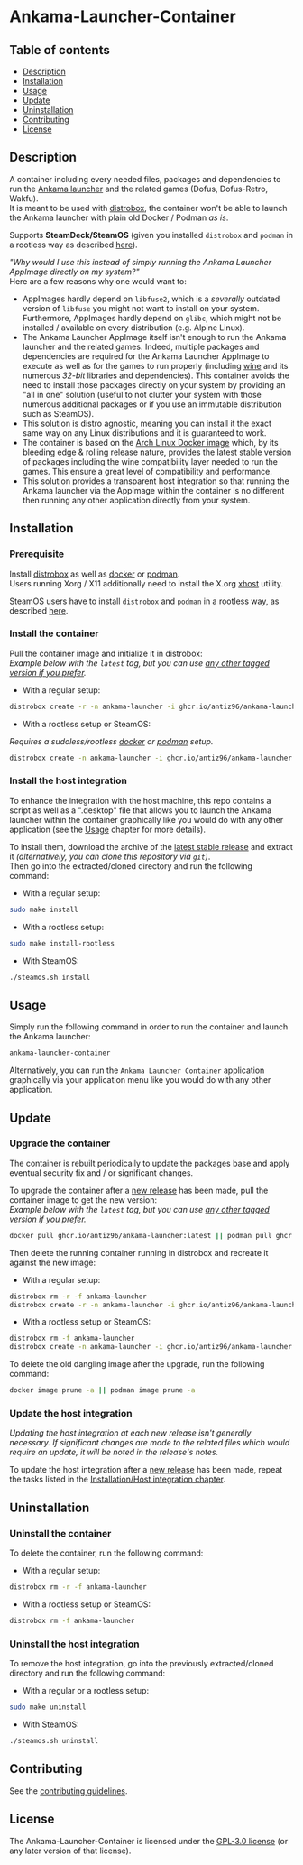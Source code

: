 # Ankama-Launcher-Container

## Table of contents

- [Description](#description)
- [Installation](#installation)
- [Usage](#usage)
- [Update](#update)
- [Uninstallation](#uninstallation)
- [Contributing](#contributing)
- [License](#license)

## Description

A container including every needed files, packages and dependencies to run the [Ankama launcher](https://www.ankama.com/en/launcher) and the related games (Dofus, Dofus-Retro, Wakfu).  
It is meant to be used with [distrobox](https://github.com/89luca89/distrobox), the container won't be able to launch the Ankama launcher with plain old Docker / Podman *as is*.

Supports **SteamDeck/SteamOS** (given you installed `distrobox` and `podman` in a rootless way as described [here](https://github.com/89luca89/distrobox/blob/main/docs/posts/steamdeck_guide.md)).

*"Why would I use this instead of simply running the Ankama Launcher AppImage directly on my system?"*  
Here are a few reasons why one would want to:

- AppImages hardly depend on `libfuse2`, which is a *severally* outdated version of `libfuse` you might not want to install on your system. Furthermore, AppImages hardly depend on `glibc`, which might not be installed / available on every distribution (e.g. Alpine Linux).
- The Ankama Launcher AppImage itself isn't enough to run the Ankama launcher and the related games. Indeed, multiple packages and dependencies are required for the Ankama Launcher AppImage to execute as well as for the games to run properly (including [wine](https://www.winehq.org/) and its numerous *32-bit* libraries and dependencies). This container avoids the need to install those packages directly on your system by providing an "all in one" solution (useful to not clutter your system with those numerous additional packages or if you use an immutable distribution such as SteamOS).
- This solution is distro agnostic, meaning you can install it the exact same way on any Linux distributions and it is guaranteed to work.
- The container is based on the [Arch Linux Docker image](https://hub.docker.com/r/archlinux/archlinux) which, by its bleeding edge & rolling release nature, provides the latest stable version of packages including the wine compatibility layer needed to run the games. This ensure a great level of compatibility and performance.
- This solution provides a transparent host integration so that running the Ankama launcher via the AppImage within the container is no different then running any other application directly from your system.

## Installation

### Prerequisite

Install [distrobox](https://github.com/89luca89/distrobox) as well as [docker](https://github.com/docker/cli) or [podman](https://github.com/containers/podman).  
Users running Xorg / X11 additionally need to install the X.org [xhost](https://wiki.archlinux.org/title/Xhost) utility.

SteamOS users have to install `distrobox` and `podman` in a rootless way, as described [here](https://github.com/89luca89/distrobox/blob/main/docs/posts/steamdeck_guide.md).

### Install the container

Pull the container image and initialize it in distrobox:  
*Example below with the `latest` tag, but you can use [any other tagged version if you prefer](https://ghcr.io/antiz96/ankama-launcher).*

- With a regular setup:

```bash
distrobox create -r -n ankama-launcher -i ghcr.io/antiz96/ankama-launcher:latest
```

- With a rootless setup or SteamOS:

*Requires a sudoless/rootless [docker](https://docs.docker.com/engine/security/rootless/) or [podman](https://github.com/containers/podman/blob/main/docs/tutorials/rootless_tutorial.md) setup.*

```bash
distrobox create -n ankama-launcher -i ghcr.io/antiz96/ankama-launcher:latest
```

### Install the host integration

To enhance the integration with the host machine, this repo contains a script as well as a ".desktop" file that allows you to launch the Ankama launcher within the container graphically like you would do with any other application (see the [Usage](#usage) chapter for more details).

To install them, download the archive of the [latest stable release](https://github.com/Antiz96/Ankama-Launcher-Container/releases/latest) and extract it *(alternatively, you can clone this repository via `git`)*.  
Then go into the extracted/cloned directory and run the following command:

- With a regular setup:

```bash
sudo make install
```

- With a rootless setup:

```bash
sudo make install-rootless
```

- With SteamOS:

```bash
./steamos.sh install
```

## Usage

Simply run the following command in order to run the container and launch the Ankama launcher:

```bash
ankama-launcher-container
```

Alternatively, you can run the `Ankama Launcher Container` application graphically via your application menu like you would do with any other application.

## Update

### Upgrade the container

The container is rebuilt periodically to update the packages base and apply eventual security fix and / or significant changes.

To upgrade the container after a [new release](https://github.com/Antiz96/Ankama-Launcher-Container/releases) has been made, pull the container image to get the new version:  
*Example below with the `latest` tag, but you can use [any other tagged version if you prefer](https://ghcr.io/antiz96/ankama-launcher).*

```bash
docker pull ghcr.io/antiz96/ankama-launcher:latest || podman pull ghcr.io/antiz96/ankama-launcher:latest
```

Then delete the running container running in distrobox and recreate it against the new image:

- With a regular setup:

```bash
distrobox rm -r -f ankama-launcher
distrobox create -r -n ankama-launcher -i ghcr.io/antiz96/ankama-launcher:latest
```

- With a rootless setup or SteamOS:

```bash
distrobox rm -f ankama-launcher
distrobox create -n ankama-launcher -i ghcr.io/antiz96/ankama-launcher:latest
```

To delete the old dangling image after the upgrade, run the following command:

```bash
docker image prune -a || podman image prune -a
```

### Update the host integration

*Updating the host integration at each new release isn't generally necessary. If significant changes are made to the related files which would require an update, it will be noted in the release's notes.*

To update the host integration after a [new release](https://github.com/Antiz96/Ankama-Launcher-Container/releases) has been made, repeat the tasks listed in the [Installation/Host integration chapter](#install-the-host-integration).

## Uninstallation

### Uninstall the container

To delete the container, run the following command:

- With a regular setup:

```bash
distrobox rm -r -f ankama-launcher
```

- With a rootless setup or SteamOS:

```bash
distrobox rm -f ankama-launcher
```

### Uninstall the host integration

To remove the host integration, go into the previously extracted/cloned directory and run the following command:

- With a regular or a rootless setup:

```bash
sudo make uninstall
```

- With SteamOS:

```bash
./steamos.sh uninstall
```

## Contributing

See the [contributing guidelines](https://github.com/Antiz96/Ankama-Launcher-Container/blob/main/CONTRIBUTING.md).

## License

The Ankama-Launcher-Container is licensed under the [GPL-3.0 license](https://github.com/Antiz96/Ankama-Launcher-Container/blob/main/LICENSE) (or any later version of that license).

